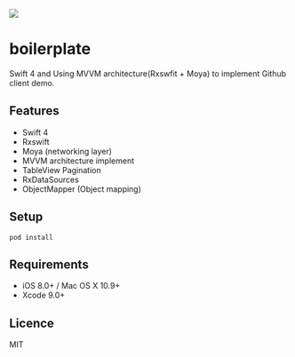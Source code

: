 

![](https://cloud.githubusercontent.com/assets/73608/23101342/9a42b082-f6d4-11e6-9fa2-a1d2b8882d02.gif)

# boilerplate

Swift 4 and Using MVVM architecture(Rxswfit + Moya) to implement Github client demo.

## Features

*  Swift 4
*  Rxswift
*  Moya (networking layer)
*  MVVM architecture implement
*  TableView Pagination 
*  RxDataSources
*  ObjectMapper (Object mapping)

## Setup

```
pod install
```

## Requirements

* iOS 8.0+ / Mac OS X 10.9+
* Xcode 9.0+

## Licence
MIT
